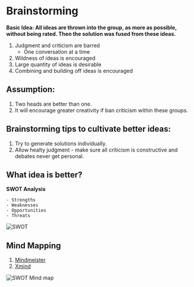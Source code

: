 # Brainstorming
__Basic Idea: All ideas are thrown into the group, as more as possible, without being rated. Then the solution was fused from these ideas.__

1. Judgment and criticism are barred
    - One conversation at a time
2. Wildness of ideas is encouraged
3. Large quantity of ideas is desirable
4. Combining and building off ideas is encouraged

## Assumption:
1. Two heads are better than one.
2. It will encourage greater creativity if ban criticism within these groups.

## Brainstorming tips to cultivate better ideas:
1. Try to generate solutions individually.
2. Allow healty judgment - make sure all criticism is constructive and debates never get personal.

## What idea is better?
__SWOT Analysis__

    - Strengths
    - Weaknesses
    - Opportunities
    - Threats

![SWOT](http://www.kstoolkit.org/file/view/swot.jpg/189685944/508x430/swot.jpg)

## Mind Mapping
1. [Mindmeister](http://www.mindmeister.com/)
2. [Xmind](http://www.xmind.net/)

![SWOT Mind map](https://marketplace-cdn.atlassian.com/files/images/ce99903e-524b-48b5-8f77-e0cf0fdca0bc.png)

